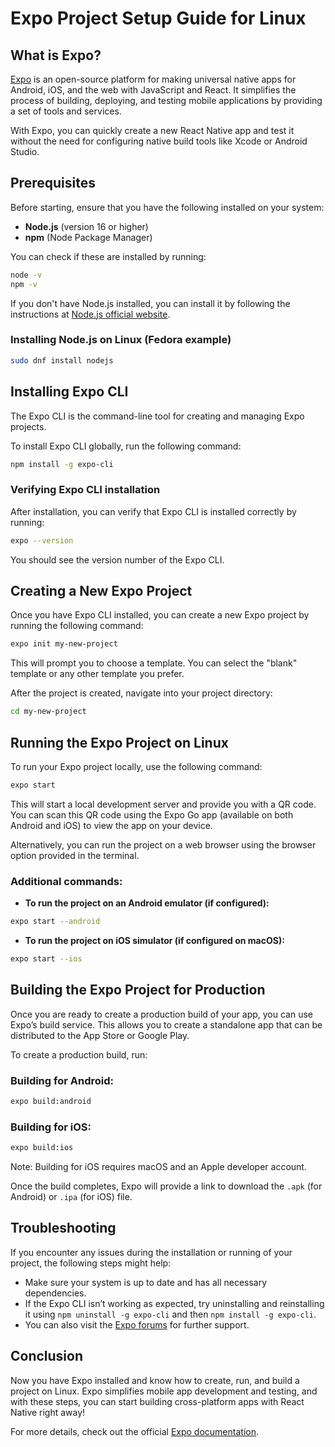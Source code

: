 
# Expo Project Setup Guide for Linux

## What is Expo?

[Expo](https://expo.dev/) is an open-source platform for making universal native apps for Android, iOS, and the web with JavaScript and React. It simplifies the process of building, deploying, and testing mobile applications by providing a set of tools and services.

With Expo, you can quickly create a new React Native app and test it without the need for configuring native build tools like Xcode or Android Studio.

## Prerequisites

Before starting, ensure that you have the following installed on your system:

- **Node.js** (version 16 or higher)
- **npm** (Node Package Manager)

You can check if these are installed by running:

```bash
node -v
npm -v
```

If you don't have Node.js installed, you can install it by following the instructions at [Node.js official website](https://nodejs.org/).

### Installing Node.js on Linux (Fedora example)

```bash
sudo dnf install nodejs
```

## Installing Expo CLI

The Expo CLI is the command-line tool for creating and managing Expo projects.

To install Expo CLI globally, run the following command:

```bash
npm install -g expo-cli
```

### Verifying Expo CLI installation

After installation, you can verify that Expo CLI is installed correctly by running:

```bash
expo --version
```

You should see the version number of the Expo CLI.

## Creating a New Expo Project

Once you have Expo CLI installed, you can create a new Expo project by running the following command:

```bash
expo init my-new-project
```

This will prompt you to choose a template. You can select the "blank" template or any other template you prefer.

After the project is created, navigate into your project directory:

```bash
cd my-new-project
```

## Running the Expo Project on Linux

To run your Expo project locally, use the following command:

```bash
expo start
```

This will start a local development server and provide you with a QR code. You can scan this QR code using the Expo Go app (available on both Android and iOS) to view the app on your device.

Alternatively, you can run the project on a web browser using the browser option provided in the terminal.

### Additional commands:

- **To run the project on an Android emulator (if configured):**

```bash
expo start --android
```

- **To run the project on iOS simulator (if configured on macOS):**

```bash
expo start --ios
```

## Building the Expo Project for Production

Once you are ready to create a production build of your app, you can use Expo’s build service. This allows you to create a standalone app that can be distributed to the App Store or Google Play.

To create a production build, run:

### Building for Android:

```bash
expo build:android
```

### Building for iOS:

```bash
expo build:ios
```

Note: Building for iOS requires macOS and an Apple developer account.

Once the build completes, Expo will provide a link to download the `.apk` (for Android) or `.ipa` (for iOS) file.

## Troubleshooting

If you encounter any issues during the installation or running of your project, the following steps might help:

- Make sure your system is up to date and has all necessary dependencies.
- If the Expo CLI isn’t working as expected, try uninstalling and reinstalling it using `npm uninstall -g expo-cli` and then `npm install -g expo-cli`.
- You can also visit the [Expo forums](https://forums.expo.dev/) for further support.

## Conclusion

Now you have Expo installed and know how to create, run, and build a project on Linux. Expo simplifies mobile app development and testing, and with these steps, you can start building cross-platform apps with React Native right away!

For more details, check out the official [Expo documentation](https://docs.expo.dev/).